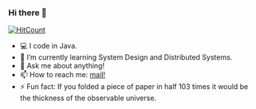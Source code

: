 ### Hi there 👋

[![HitCount](http://hits.dwyl.com/amarlearning/amarlearning.svg)](http://hits.dwyl.com/amarlearning/amarlearning)


<!--
**amarlearning/amarlearning** is a ✨ _special_ ✨ repository because its `README.md` (this file) appears on your GitHub profile.

Here are some ideas to get you started:-->
- 💻 I code in Java.
- 🌱 I’m currently learning System Design and Distributed Systems.
- 💬 Ask me about anything!
- 📫 How to reach me: [mail!](mailto:amar.om1994@gmail.com)
- ⚡ Fun fact: If you folded a piece of paper in half 103 times it would be the thickness of the observable universe.

